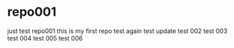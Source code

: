 # repo001
just test repo001
this is my first repo
test again
test update
test 002
test 003
test 004
test 005
test 006